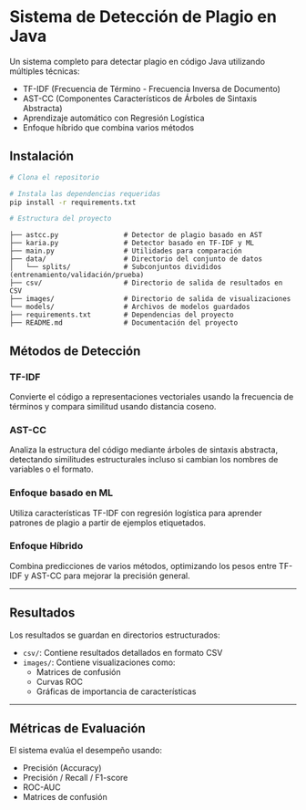 # Sistema de Detección de Plagio en Java

Un sistema completo para detectar plagio en código Java utilizando múltiples técnicas:
- TF-IDF (Frecuencia de Término - Frecuencia Inversa de Documento)
- AST-CC (Componentes Característicos de Árboles de Sintaxis Abstracta)
- Aprendizaje automático con Regresión Logística
- Enfoque híbrido que combina varios métodos

## Instalación

```bash
# Clona el repositorio

# Instala las dependencias requeridas
pip install -r requirements.txt

# Estructura del proyecto
```
```plaintext
├── astcc.py                # Detector de plagio basado en AST
├── karia.py                # Detector basado en TF-IDF y ML
├── main.py                 # Utilidades para comparación
├── data/                   # Directorio del conjunto de datos
│   └── splits/             # Subconjuntos divididos (entrenamiento/validación/prueba)
├── csv/                    # Directorio de salida de resultados en CSV
├── images/                 # Directorio de salida de visualizaciones 
└── models/                 # Archivos de modelos guardados
├── requirements.txt        # Dependencias del proyecto
├── README.md               # Documentación del proyecto
```


## Métodos de Detección

### TF-IDF
Convierte el código a representaciones vectoriales usando la frecuencia de términos y compara similitud usando distancia coseno.

### AST-CC
Analiza la estructura del código mediante árboles de sintaxis abstracta, detectando similitudes estructurales incluso si cambian los nombres de variables o el formato.

### Enfoque basado en ML
Utiliza características TF-IDF con regresión logística para aprender patrones de plagio a partir de ejemplos etiquetados.

### Enfoque Híbrido
Combina predicciones de varios métodos, optimizando los pesos entre TF-IDF y AST-CC para mejorar la precisión general.

---

## Resultados

Los resultados se guardan en directorios estructurados:

- `csv/`: Contiene resultados detallados en formato CSV
- `images/`: Contiene visualizaciones como:
    - Matrices de confusión
    - Curvas ROC
    - Gráficas de importancia de características

---

## Métricas de Evaluación

El sistema evalúa el desempeño usando:

- Precisión (Accuracy)
- Precisión / Recall / F1-score
- ROC-AUC
- Matrices de confusión


